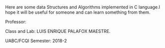 Here are some data Structures and Algorithms implemented in C language.I hope it will be useful for someone and can learn 
something from them.

Professor:

Class and Lab: LUIS ENRIQUE PALAFOX MAESTRE.

UABC/FCQI Semester: 2018-2
